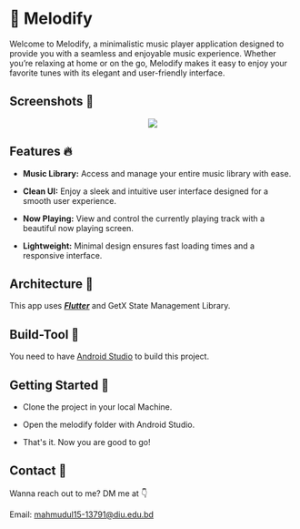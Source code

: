 # 🎵 Melodify
Welcome to Melodify, a minimalistic music player application designed to provide you with a seamless and enjoyable music experience. Whether you’re relaxing at home or on the go, Melodify makes it easy to enjoy your favorite tunes with its elegant and user-friendly interface.

## Screenshots 📱
<div align="center">
<img src="https://i.postimg.cc/nnM2m6pr/Melodify.png" />
</div>

## Features 🔥

- **Music Library:** Access and manage your entire music library with ease.

- **Clean UI:** Enjoy a sleek and intuitive user interface designed for a smooth user experience.

- **Now Playing:** View and control the currently playing track with a beautiful now playing screen.

- **Lightweight:** Minimal design ensures fast loading times and a responsive interface.

## Architecture 🗼

This app uses [***Flutter***](https://flutter.dev/) and GetX State Management Library.

## Build-Tool 🧰

You need to have [Android Studio](https://developer.android.com/studio) to build this project.

## Getting Started 🚀

- Clone the project in your local Machine.

- Open the melodify folder with Android Studio.

- That's it. Now you are good to go!

## Contact 📩

Wanna reach out to me? DM me at 👇

Email: mahmudul15-13791@diu.edu.bd